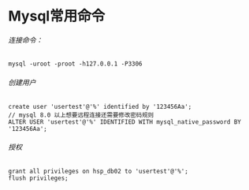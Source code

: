 # Mysql常用命令
###### 连接命令： 
```mysql
mysql -uroot -proot -h127.0.0.1 -P3306 
```

###### 创建用户
```mysql
create user 'usertest'@'%' identified by '123456Aa';
// mysql 8.0 以上想要远程连接还需要修改密码规则
ALTER USER 'usertest'@'%' IDENTIFIED WITH mysql_native_password BY '123456Aa';

```

###### 授权
```mysql
grant all privileges on hsp_db02 to 'usertest'@'%';
flush privileges;
```